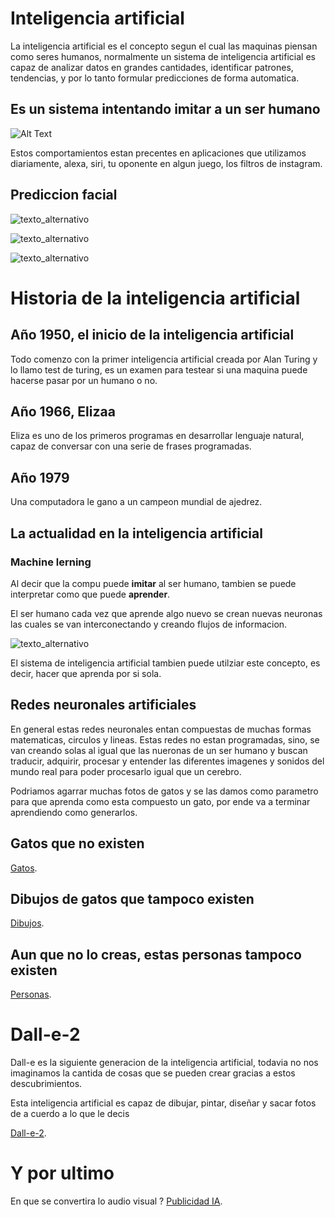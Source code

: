 # **Inteligencia artificial**

La inteligencia artificial es el concepto segun el cual las maquinas piensan como seres humanos, normalmente un sistema de inteligencia artificial es capaz de analizar datos en grandes cantidades, identificar patrones, tendencias, y por lo tanto formular predicciones de forma automatica.

## **Es un sistema intentando imitar a un ser humano**

![Alt Text](https://thumbs.gfycat.com/BaggyOpenFireant-size_restricted.gif)

Estos comportamientos estan precentes en aplicaciones que utilizamos diariamente, alexa, siri, tu oponente en algun juego, los filtros de instagram.

## **Prediccion facial**

![texto_alternativo](https://cdn.businessinsider.es/sites/navi.axelspringer.es/public/styles/bi_876/public/media/image/2022/02/aviparshan-2619861.jpg?itok=TKLasxq_)

![texto_alternativo](https://elmundoalinstante.com/wp-content/uploads/2021/07/450_1000.jpg)

![texto_alternativo](https://imagenes.20minutos.es/files/image_656_370/files/fp/uploads/imagenes/2020/06/26/cristina-pedroche-paco-leon-flo-o-santiago-segura-tambien-han-sucumbido-a-faceapp.r_d.960-540.png)

# Historia de la inteligencia artificial
## Año 1950, el inicio de la inteligencia artificial 

Todo comenzo con la primer inteligencia artificial creada por Alan Turing y lo llamo test de turing, es un examen para testear si una maquina puede hacerse pasar por un humano o no.

## Año 1966, Elizaa
 
Eliza es uno de los primeros programas en desarrollar lenguaje natural, capaz de conversar con una serie de frases programadas.

## Año 1979

Una computadora le gano a un campeon mundial de ajedrez.

## **La actualidad en la inteligencia artificial**

### **Machine lerning**

Al decir que la compu puede **imitar** al ser humano, tambien se puede interpretar como que puede **aprender**.

El ser humano cada vez que aprende algo nuevo se crean nuevas neuronas las cuales se van interconectando y creando flujos de informacion.

![texto_alternativo](https://i.pinimg.com/originals/56/7f/7d/567f7ddbed624ca044da0285c468bae1.gif)

El sistema de inteligencia artificial tambien puede utilziar este concepto,
es decir, hacer que aprenda por si sola.

## **Redes neuronales artificiales**

En general estas redes neuronales entan compuestas de muchas formas matematicas, circulos y lineas. Estas redes no estan programadas, sino, se van creando solas al igual que las nueronas de un ser humano y buscan traducir, adquirir, procesar y entender las diferentes imagenes y sonidos del mundo real para poder procesarlo igual que un cerebro. 

Podriamos agarrar muchas fotos de gatos y se las damos como parametro para que aprenda como esta compuesto un gato, por ende va a terminar aprendiendo como generarlos.

## **Gatos que no existen**

[Gatos](https://thiscatdoesnotexist.com/).

## **Dibujos de gatos que tampoco existen**

[Dibujos](https://affinelayer.com/pixsrv/).

## **Aun que no lo creas, estas personas tampoco existen**

[Personas](https://this-person-does-not-exist.com/es).

# **Dall-e-2**

Dall-e es la siguiente generacion de la inteligencia artificial, todavia no nos imaginamos la cantida de cosas que se pueden crear gracias a estos descubrimientos.

Esta inteligencia artificial es capaz de dibujar, pintar, diseñar y sacar fotos de a cuerdo a lo que le decis

[Dall-e-2](https://openai.com/dall-e-2/).


# **Y por ultimo**

En que se convertira lo audio visual ?  [Publicidad IA](https://www.youtube.com/watch?v=QiiSAvKJIHo).